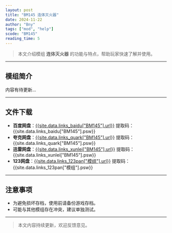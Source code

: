 ```yaml
---
layout: post
title: "BM145 连体灭火器"
date: 2024-11-22
author: "Bny"
tags: ["mod", "help"]
scode: "BM145"
reading_time: 5
---
```


> 本文介绍模组 **连体灭火器** 的功能与特点，帮助玩家快速了解并使用。

---

## 模组简介

内容有待更新...

---

## 文件下载
- **百度网盘**：[{{site.data.links_baidu["BM145"].url}}]({{site.data.links_baidu["BM145"].url}}) 提取码：{{site.data.links_baidu["BM145"].psw}}
- **夸克网盘**：[{{site.data.links_quark["BM145"].url}}]({{site.data.links_quark["BM145"].url}}) 提取码：{{site.data.links_quark["BM145"].psw}}
- **迅雷网盘**：[{{site.data.links_xunlei["BM145"].url}}]({{site.data.links_xunlei["BM145"].url}}) 提取码：{{site.data.links_xunlei["BM145"].psw}}
- **123网盘**：[{{site.data.links_123pan["模组"].url}}]({{site.data.links_123pan["模组"].url}}) 提取码：{{site.data.links_123pan["模组"].psw}}

---

## 注意事项
- 为避免损坏存档，使用前请备份游戏存档。
- 可能与其他模组存在冲突，建议单独测试。

---

> 本文内容持续更新，欢迎反馈意见。
